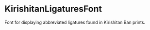 # KirishitanLigaturesFont
Font for displaying abbreviated ligatures found in Kirishitan Ban prints.
